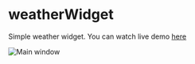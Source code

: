 # weatherWidget
Simple weather widget. You can watch live demo [here](http://labworks.cu.cc/weatherWidget/)

![Main window](https://cloud.githubusercontent.com/assets/4959368/16707678/c682b882-45df-11e6-8136-24b22966de8a.JPG)
